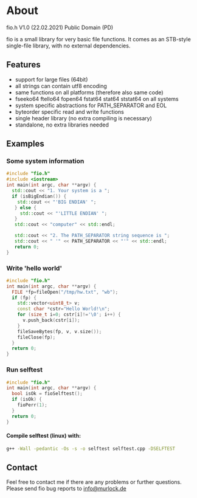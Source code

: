 # About

fio.h V1.0 (22.02.2021) Public Domain (PD)

fio is a small library for very basic file functions.
It comes as an STB-style single-file library, with no external dependencies.

## Features
* support for large files (64bit)
* all strings can contain utf8 encoding
* same functions on all platforms (therefore also same code)
* fseeko64 ftello64 fopen64 fstat64 stat64 ststat64 on all systems
* system specific abstractions for PATH_SEPARATOR and EOL
* byteorder specific read and write functions
* single header library (no extra compiling is necessary)
* standalone, no extra libraries needed

## Examples

### Some system information
```c++
#include "fio.h"
#include <iostream>
int main(int argc, char **argv) {
  std::cout << "1. Your system is a ";
  if (isBigEndian()) {
    std::cout << "'BIG ENDIAN' ";
   } else {
     std::cout << "'LITTLE ENDIAN' ";
   }
   std::cout << "computer" << std::endl;

   std::cout << "2. The PATH_SEPARATOR string sequence is ";
   std::cout << " '" << PATH_SEPARATOR << "'" << std::endl;
   return 0;
}
```

### Write 'hello world'
```c++
#include "fio.h"
int main(int argc, char **argv) {
  FILE *fp=fileOpen("/tmp/hw.txt", "wb");
  if (fp) {
    std::vector<uint8_t> v;
    const char *cstr="Hello World!\n";
    for (size_t i=0; cstr[i]!='\0'; i++) {
      v.push_back(cstr[i]);
    }
    fileSaveBytes(fp, v, v.size());
    fileClose(fp);
  }
  return 0;
}
```

### Run selftest
```c++
#include "fio.h"
int main(int argc, char **argv) {
  bool isOk = fioSelftest();
  if (isOk) {
    fioPerr(1);
  }
  return 0;
}
```

#### Compile selftest (linux) with:
```bash
g++ -Wall -pedantic -Os -s -o selftest selftest.cpp -DSELFTEST
```


## Contact
Feel free to contact me if there are any problems or further questions.  
Please send fio bug reports to info@murlock.de
